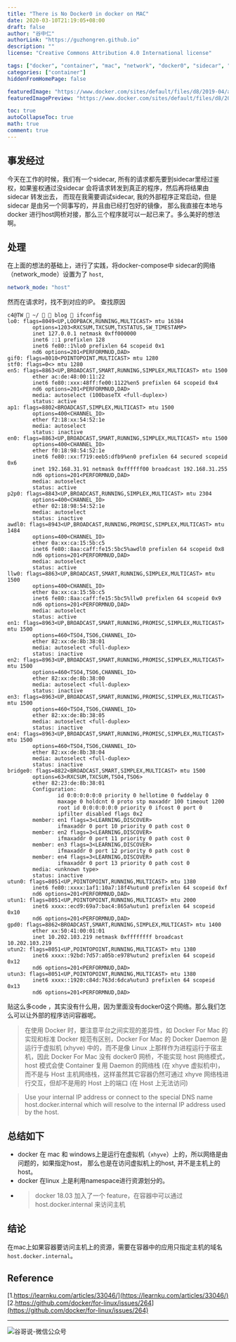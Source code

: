 ```yaml
---
title: "There is No Docker0 in docker on MAC"
date: 2020-03-10T21:19:05+08:00
draft: false
author: "谷中仁"
authorLink: "https://guzhongren.github.io"
description: ""
license: "Creative Commons Attribution 4.0 International license"

tags: ["docker", "container", "mac", "network", "docker0", "sidecar", "host"]
categories: ["container"]
hiddenFromHomePage: false

featuredImage: "https://www.docker.com/sites/default/files/d8/2019-04/any-appplication.jpg"
featuredImagePreview: "https://www.docker.com/sites/default/files/d8/2019-04/any-appplication.jpg"

toc: true
autoCollapseToc: true
math: true
comment: true
---
```


## 事发经过

今天在工作的时候，我们有一个sidecar, 所有的请求都先要到sidecar里经过鉴权，如果鉴权通过没sidecar 会将请求转发到真正的程序，然后再将结果由sidecar 转发出去，
而现在我需要调试sidecar, 我的外部程序正常启动，但是sidecar 是由另一个同事写的，并且由已经打包好的镜像， 那么我直接在本地与docker 进行host网桥对接，那么三个程序就可以一起已来了。多么美好的想法啊。


## 处理

在上面的想法的基础上，进行了实践，将docker-compose中 sidecar的网络（network_mode）设置为了 `host`, 

```yaml
network_mode: "host"
```
然而在请求时，找不到对应的IP。
查找原因

```shell
c4@TW  ~/   blog  ifconfig  
lo0: flags=8049<UP,LOOPBACK,RUNNING,MULTICAST> mtu 16384
        options=1203<RXCSUM,TXCSUM,TXSTATUS,SW_TIMESTAMP>
        inet 127.0.0.1 netmask 0xff000000 
        inet6 ::1 prefixlen 128 
        inet6 fe80::1%lo0 prefixlen 64 scopeid 0x1 
        nd6 options=201<PERFORMNUD,DAD>
gif0: flags=8010<POINTOPOINT,MULTICAST> mtu 1280
stf0: flags=0<> mtu 1280
en5: flags=8863<UP,BROADCAST,SMART,RUNNING,SIMPLEX,MULTICAST> mtu 1500
        ether ac:de:48:00:11:22 
        inet6 fe80::xxx:48ff:fe00:1122%en5 prefixlen 64 scopeid 0x4 
        nd6 options=201<PERFORMNUD,DAD>
        media: autoselect (100baseTX <full-duplex>)
        status: active
ap1: flags=8802<BROADCAST,SIMPLEX,MULTICAST> mtu 1500
        options=400<CHANNEL_IO>
        ether f2:18:xx:54:52:1e 
        media: autoselect
        status: inactive
en0: flags=8863<UP,BROADCAST,SMART,RUNNING,SIMPLEX,MULTICAST> mtu 1500
        options=400<CHANNEL_IO>
        ether f0:18:98:54:52:1e 
        inet6 fe80::xx:f719:eeb5:dfb9%en0 prefixlen 64 secured scopeid 0x6 
        inet 192.168.31.91 netmask 0xffffff00 broadcast 192.168.31.255
        nd6 options=201<PERFORMNUD,DAD>
        media: autoselect
        status: active
p2p0: flags=8843<UP,BROADCAST,RUNNING,SIMPLEX,MULTICAST> mtu 2304
        options=400<CHANNEL_IO>
        ether 02:18:98:54:52:1e 
        media: autoselect
        status: inactive
awdl0: flags=8943<UP,BROADCAST,RUNNING,PROMISC,SIMPLEX,MULTICAST> mtu 1484
        options=400<CHANNEL_IO>
        ether 0a:xx:ca:15:5b:c5 
        inet6 fe80::8aa:caff:fe15:5bc5%awdl0 prefixlen 64 scopeid 0x8 
        nd6 options=201<PERFORMNUD,DAD>
        media: autoselect
        status: active
llw0: flags=8863<UP,BROADCAST,SMART,RUNNING,SIMPLEX,MULTICAST> mtu 1500
        options=400<CHANNEL_IO>
        ether 0a:xx:ca:15:5b:c5 
        inet6 fe80::8aa:caff:fe15:5bc5%llw0 prefixlen 64 scopeid 0x9 
        nd6 options=201<PERFORMNUD,DAD>
        media: autoselect
        status: active
en1: flags=8963<UP,BROADCAST,SMART,RUNNING,PROMISC,SIMPLEX,MULTICAST> mtu 1500
        options=460<TSO4,TSO6,CHANNEL_IO>
        ether 82:xx:de:8b:38:01 
        media: autoselect <full-duplex>
        status: inactive
en2: flags=8963<UP,BROADCAST,SMART,RUNNING,PROMISC,SIMPLEX,MULTICAST> mtu 1500
        options=460<TSO4,TSO6,CHANNEL_IO>
        ether 82:xx:de:8b:38:00 
        media: autoselect <full-duplex>
        status: inactive
en3: flags=8963<UP,BROADCAST,SMART,RUNNING,PROMISC,SIMPLEX,MULTICAST> mtu 1500
        options=460<TSO4,TSO6,CHANNEL_IO>
        ether 82:xx:de:8b:38:05 
        media: autoselect <full-duplex>
        status: inactive
en4: flags=8963<UP,BROADCAST,SMART,RUNNING,PROMISC,SIMPLEX,MULTICAST> mtu 1500
        options=460<TSO4,TSO6,CHANNEL_IO>
        ether 82:xx:de:8b:38:04 
        media: autoselect <full-duplex>
        status: inactive
bridge0: flags=8822<BROADCAST,SMART,SIMPLEX,MULTICAST> mtu 1500
        options=63<RXCSUM,TXCSUM,TSO4,TSO6>
        ether 82:23:de:8b:38:01 
        Configuration:
                id 0:0:0:0:0:0 priority 0 hellotime 0 fwddelay 0
                maxage 0 holdcnt 0 proto stp maxaddr 100 timeout 1200
                root id 0:0:0:0:0:0 priority 0 ifcost 0 port 0
                ipfilter disabled flags 0x2
        member: en1 flags=3<LEARNING,DISCOVER>
                ifmaxaddr 0 port 10 priority 0 path cost 0
        member: en2 flags=3<LEARNING,DISCOVER>
                ifmaxaddr 0 port 11 priority 0 path cost 0
        member: en3 flags=3<LEARNING,DISCOVER>
                ifmaxaddr 0 port 12 priority 0 path cost 0
        member: en4 flags=3<LEARNING,DISCOVER>
                ifmaxaddr 0 port 13 priority 0 path cost 0
        media: <unknown type>
        status: inactive
utun0: flags=8051<UP,POINTOPOINT,RUNNING,MULTICAST> mtu 1380
        inet6 fe80::xxxx:1af1:10a7:18f4%utun0 prefixlen 64 scopeid 0xf 
        nd6 options=201<PERFORMNUD,DAD>
utun1: flags=8051<UP,POINTOPOINT,RUNNING,MULTICAST> mtu 2000
        inet6 xxxx::ecd9:69a7:bac4:865a%utun1 prefixlen 64 scopeid 0x10 
        nd6 options=201<PERFORMNUD,DAD>
gpd0: flags=8862<BROADCAST,SMART,RUNNING,SIMPLEX,MULTICAST> mtu 1400
        ether xx:50:41:00:01:01 
        inet 10.202.103.219 netmask 0xffffffff broadcast 10.202.103.219
utun2: flags=8051<UP,POINTOPOINT,RUNNING,MULTICAST> mtu 1380
        inet6 xxxx::92bd:7d57:a05b:e978%utun2 prefixlen 64 scopeid 0x12 
        nd6 options=201<PERFORMNUD,DAD>
utun3: flags=8051<UP,POINTOPOINT,RUNNING,MULTICAST> mtu 1380
        inet6 xxxx::1920:c84d:763d:6dca%utun3 prefixlen 64 scopeid 0x13 
        nd6 options=201<PERFORMNUD,DAD>

```
贴这么多code ，其实没有什么用，因为里面没有docker0这个网络。那么我们怎么可以让外部的程序访问容器呢。

> 在使用 Docker 时，要注意平台之间实现的差异性，如 Docker For Mac 的实现和标准 Docker 规范有区别，Docker For Mac 的 Docker Daemon 是运行于虚拟机 (xhyve) 中的，而不是像 Linux 上那样作为进程运行于宿主机，因此 Docker For Mac 没有 docker0 网桥，不能实现 host 网络模式，host 模式会使 Container 复用 Daemon 的网络栈 (在 xhyve 虚拟机中)，而不是与 Host 主机网络栈，这样虽然其它容器仍然可通过 xhyve 网络栈进行交互，但却不是用的 Host 上的端口 (在 Host 上无法访问)

> Use your internal IP address or connect to the special DNS name host.docker.internal which will resolve to the internal IP address used by the host.


## 总结如下

* docker 在 mac 和 windows上是运行在虚拟机（`xhyve`）上的，所以网络是由问题的，如果指定host， 那么也是在访问虚拟机上的host, 并不是主机上的host。
* docker 在linux 上是利用namespace进行资源划分的。
* > docker 18.03 加入了一个 feature，在容器中可以通过 host.docker.internal 来访问主机

## 结论

在mac上如果容器要访问主机上的资源，需要在容器中的应用只指定主机的域名`host.docker.internal`。

## Reference

[1.https://learnku.com/articles/33046/](https://learnku.com/articles/33046/)
[2.https://github.com/docker/for-linux/issues/264](https://github.com/docker/for-linux/issues/264)

----
![谷哥说-微信公众号](https://ftp.bmp.ovh/imgs/2020/02/b7282c60d4d581ad.png)